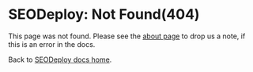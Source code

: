 # SEODeploy: Not Found(404)

This page was not found.  Please see the [about page](about.md) to drop us a note, if this is an error in the docs.

Back to [SEODeploy docs home](index.md).
